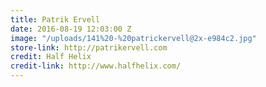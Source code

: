```yaml
---
title: Patrik Ervell
date: 2016-08-19 12:03:00 Z
image: "/uploads/141%20-%20patrickervell@2x-e984c2.jpg"
store-link: http://patrikervell.com
credit: Half Helix
credit-link: http://www.halfhelix.com/
---
```


